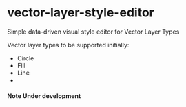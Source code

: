 # vector-layer-style-editor

Simple data-driven visual style editor for Vector Layer Types

Vector layer types to be supported initially:
- Circle
- Fill
- Line
- 

#### Note Under development